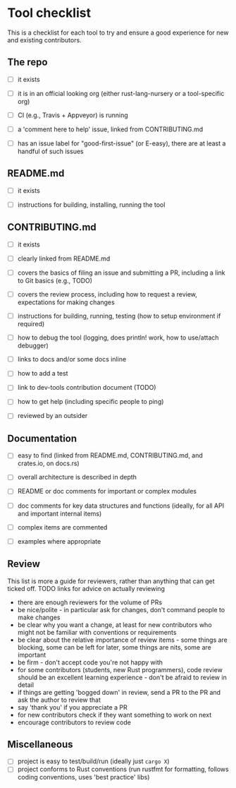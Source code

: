 # Tool checklist

This is a checklist for each tool to try and ensure a good experience for new
and existing contributors.


## The repo

- [ ] it exists
- [ ] it is in an official looking org (either rust-lang-nursery or a tool-specific org)
- [ ] CI (e.g., Travis + Appveyor) is running
- [ ] a 'comment here to help' issue, linked from CONTRIBUTING.md
- [ ] has an issue label for "good-first-issue" (or E-easy), there are at least a handful of such issues


## README.md

- [ ] it exists
- [ ] instructions for building, installing, running the tool


## CONTRIBUTING.md

- [ ] it exists
- [ ] clearly linked from README.md
- [ ] covers the basics of filing an issue and submitting a PR, including a link to Git basics (e.g., TODO)
- [ ] covers the review process, including how to request a review, expectations for making changes
- [ ] instructions for building, running, testing (how to setup environment if required)
- [ ] how to debug the tool (logging, does println! work, how to use/attach debugger)
- [ ] links to docs and/or some docs inline
- [ ] how to add a test
- [ ] link to dev-tools contribution document (TODO)
- [ ] how to get help (including specific people to ping)
- [ ] reviewed by an outsider


## Documentation

- [ ] easy to find (linked from README.md, CONTRIBUTING.md, and crates.io, on docs.rs)
- [ ] overall architecture is described in depth
- [ ] README or doc comments for important or complex modules
- [ ] doc comments for key data structures and functions (ideally, for all API and important internal items)
- [ ] complex items are commented
- [ ] examples where appropriate


## Review

This list is more a guide for reviewers, rather than anything that can get ticked off. TODO links for advice on actually reviewing

* there are enough reviewers for the volume of PRs
* be nice/polite - in particular ask for changes, don't command people to make changes
* be clear why you want a change, at least for new contributors who might not be familiar with conventions or requirements
* be clear about the relative importance of review items - some things are blocking, some can be left for later, some things are nits, some are important
* be firm - don't accept code you're not happy with
* for some contributors (students, new Rust programmers), code review should be an excellent learning experience - don't be afraid to review in detail
* if things are getting 'bogged down' in review, send a PR to the PR and ask the author to review that
* say 'thank you' if you appreciate a PR
* for new contributors check if they want something to work on next
* encourage contributors to review code


## Miscellaneous

- [ ] project is easy to test/build/run (ideally just `cargo X`)
- [ ] project conforms to Rust conventions (run rustfmt for formatting, follows coding conventions, uses 'best practice' libs)
